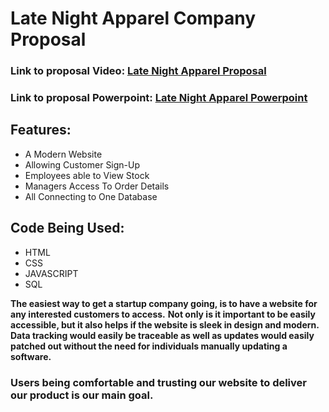 # Late Night Apparel Company Proposal

### Link to proposal Video: [Late Night Apparel Proposal](https://drive.google.com/file/d/1VgdbbXwhnrg_p3V-tQTihcaeHDKxPt0T/view?usp=sharing)
### Link to proposal Powerpoint: [Late Night Apparel Powerpoint](https://docs.google.com/presentation/d/1AP-UGX3AWl1naLs1M_iYThITtTcvuKq9C3gOx44jBoI/edit?usp=sharing)

## Features:
- A Modern Website
- Allowing Customer Sign-Up
- Employees able to View Stock
- Managers Access To Order Details 
- All Connecting to One Database

## Code Being Used:
- HTML
- CSS
- JAVASCRIPT
- SQL

**The easiest way to get a startup company going, is to have a website for any interested customers to access.**
**Not only is it important to be easily accessible, but it also helps if the website is sleek in design and modern.**
**Data tracking would easily be traceable as well as updates would easily patched out without the need for individuals manually updating a software.**

### Users being comfortable and trusting our website to deliver our product is our main goal.

